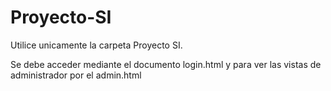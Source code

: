 # Proyecto-SI
Utilice unicamente la carpeta Proyecto SI.

Se debe acceder mediante el documento login.html y para ver las vistas de administrador por el admin.html
